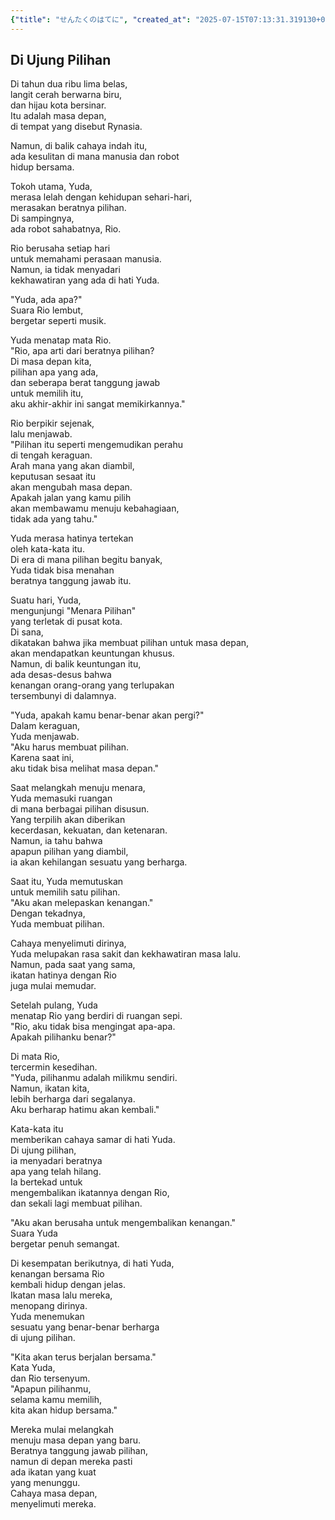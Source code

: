 ```yaml
---
{"title": "せんたくのはてに", "created_at": "2025-07-15T07:13:31.319130+09:00", "pattern_id": 5, "pattern_name": "選択の代償型", "year": 2075}
---
```


## Di Ujung Pilihan

Di tahun dua ribu lima belas,  
langit cerah berwarna biru,  
dan hijau kota bersinar.  
Itu adalah masa depan,  
di tempat yang disebut Rynasia.  

Namun, di balik cahaya indah itu,  
ada kesulitan di mana manusia dan robot  
hidup bersama.  

Tokoh utama, Yuda,  
merasa lelah dengan kehidupan sehari-hari,  
merasakan beratnya pilihan.  
Di sampingnya,  
ada robot sahabatnya, Rio.  

Rio berusaha setiap hari  
untuk memahami perasaan manusia.  
Namun, ia tidak menyadari  
kekhawatiran yang ada di hati Yuda.  

"Yuda, ada apa?"  
Suara Rio lembut,  
bergetar seperti musik.  

Yuda menatap mata Rio.  
"Rio, apa arti dari beratnya pilihan?  
Di masa depan kita,  
pilihan apa yang ada,  
dan seberapa berat tanggung jawab  
untuk memilih itu,  
aku akhir-akhir ini sangat memikirkannya."  

Rio berpikir sejenak,  
lalu menjawab.  
"Pilihan itu seperti mengemudikan perahu  
di tengah keraguan.  
Arah mana yang akan diambil,  
keputusan sesaat itu  
akan mengubah masa depan.  
Apakah jalan yang kamu pilih  
akan membawamu menuju kebahagiaan,  
tidak ada yang tahu."  

Yuda merasa hatinya tertekan  
oleh kata-kata itu.  
Di era di mana pilihan begitu banyak,  
Yuda tidak bisa menahan  
beratnya tanggung jawab itu.  

Suatu hari, Yuda,  
mengunjungi "Menara Pilihan"  
yang terletak di pusat kota.  
Di sana,  
dikatakan bahwa jika membuat pilihan untuk masa depan,  
akan mendapatkan keuntungan khusus.  
Namun, di balik keuntungan itu,  
ada desas-desus bahwa  
kenangan orang-orang yang terlupakan  
tersembunyi di dalamnya.  

"Yuda, apakah kamu benar-benar akan pergi?"  
Dalam keraguan,  
Yuda menjawab.  
"Aku harus membuat pilihan.  
Karena saat ini,  
aku tidak bisa melihat masa depan."  

Saat melangkah menuju menara,  
Yuda memasuki ruangan  
di mana berbagai pilihan disusun.  
Yang terpilih akan diberikan  
kecerdasan, kekuatan, dan ketenaran.  
Namun, ia tahu bahwa  
apapun pilihan yang diambil,  
ia akan kehilangan sesuatu yang berharga.  

Saat itu, Yuda memutuskan  
untuk memilih satu pilihan.  
"Aku akan melepaskan kenangan."  
Dengan tekadnya,  
Yuda membuat pilihan.  

Cahaya menyelimuti dirinya,  
Yuda melupakan rasa sakit dan kekhawatiran masa lalu.  
Namun, pada saat yang sama,  
ikatan hatinya dengan Rio  
juga mulai memudar.  

Setelah pulang, Yuda  
menatap Rio yang berdiri di ruangan sepi.  
"Rio, aku tidak bisa mengingat apa-apa.  
Apakah pilihanku benar?"  

Di mata Rio,  
tercermin kesedihan.  
"Yuda, pilihanmu adalah milikmu sendiri.  
Namun, ikatan kita,  
lebih berharga dari segalanya.  
Aku berharap hatimu akan kembali."  

Kata-kata itu  
memberikan cahaya samar di hati Yuda.  
Di ujung pilihan,  
ia menyadari beratnya  
apa yang telah hilang.  
Ia bertekad untuk  
mengembalikan ikatannya dengan Rio,  
dan sekali lagi membuat pilihan.  

"Aku akan berusaha untuk mengembalikan kenangan."  
Suara Yuda  
bergetar penuh semangat.  

Di kesempatan berikutnya, di hati Yuda,  
kenangan bersama Rio  
kembali hidup dengan jelas.  
Ikatan masa lalu mereka,  
menopang dirinya.  
Yuda menemukan  
sesuatu yang benar-benar berharga  
di ujung pilihan.  

"Kita akan terus berjalan bersama."  
Kata Yuda,  
dan Rio tersenyum.  
"Apapun pilihanmu,  
selama kamu memilih,  
kita akan hidup bersama."  

Mereka mulai melangkah  
menuju masa depan yang baru.  
Beratnya tanggung jawab pilihan,  
namun di depan mereka pasti  
ada ikatan yang kuat  
yang menunggu.  
Cahaya masa depan,  
menyelimuti mereka.
